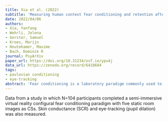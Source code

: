 ```yaml
---
title: Xia et al. (2022)
subtitle: 'Measuring human context fear conditioning and retention after consolidation'
date: 2022/04/06
authors:
- Xia, Yanfang
- Wehrli, Jelena
- Gerster, Samuel
- Kroes, Marijn
- Houtekamer, Maxime
- Bach, Dominik R
journal: PsyArXiv
paper_url: https://doi.org/10.31234/osf.io/ypu4j
data_url: https://zenodo.org/record/6418684
tags:
- pavlovian conditioning
- eye-tracking
abstract: 'Fear conditioning is a laboratory paradigm commonly used to investigate aversive learning and memory. In context fear conditioning, a configuration of elemental cues (conditioned stimulus, CS) predicts an aversive event (unconditioned stimulus, US). To quantify context fear acquisition in humans, previous work has used startle eye-blink responses (SEBR), skin conductance responses (SCR) and verbal reports, but different quantification methods have rarely been compared. Moreover, it is unclear how to induce, and measure context fear memory retention over several days. First, we used a semi-immersive virtual reality paradigm. In two experiments, we found successful declarative learning and memory retention over seven days, but no evidence of conditioned responses. Next, we used a configural fear conditioning paradigm with five static room images as CSs in two experiments. Besides successful declarative learning and memory retention after seven days, SCR and pupil dilation to CS onset differentiated CS+/CS- during acquisition training, and SEBR and pupil dilation differentiated CS+/CS- during the recall test, with medium to large effect sizes for the most sensitive indices (SEBR: Hedge’s g = 0.56 and 0.69; pupil dilation: Hedge’s g = 0.99 and g = 0.88). Our results demonstrate that with a suitable experimental paradigm, context fear memory retention can be demonstrated over seven days, and we provide robust and replicable measurement methods.'
---
```


Data from a study in which N=104 participants completed a semi-immersive virtual reality configural fear conditioning paradigm with five static room images as CSs. Skin conductance (SCR) and eye-tracking (pupil dilation) was also measured.
